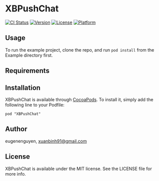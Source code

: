 # XBPushChat

[![CI Status](http://img.shields.io/travis/eugenenguyen/XBPushChat.svg?style=flat)](https://travis-ci.org/eugenenguyen/XBPushChat)
[![Version](https://img.shields.io/cocoapods/v/XBPushChat.svg?style=flat)](http://cocoadocs.org/docsets/XBPushChat)
[![License](https://img.shields.io/cocoapods/l/XBPushChat.svg?style=flat)](http://cocoadocs.org/docsets/XBPushChat)
[![Platform](https://img.shields.io/cocoapods/p/XBPushChat.svg?style=flat)](http://cocoadocs.org/docsets/XBPushChat)

## Usage

To run the example project, clone the repo, and run `pod install` from the Example directory first.

## Requirements

## Installation

XBPushChat is available through [CocoaPods](http://cocoapods.org). To install
it, simply add the following line to your Podfile:

    pod "XBPushChat"

## Author

eugenenguyen, xuanbinh91@gmail.com

## License

XBPushChat is available under the MIT license. See the LICENSE file for more info.

